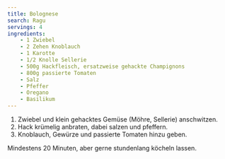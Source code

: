 ```yaml
---
title: Bolognese
search: Ragu
servings: 4
ingredients:
    - 1 Zwiebel
    - 2 Zehen Knoblauch
    - 1 Karotte
    - 1/2 Knolle Sellerie
    - 500g Hackfleisch, ersatzweise gehackte Champignons
    - 800g passierte Tomaten
    - Salz
    - Pfeffer
    - Oregano
    - Basilikum
---
```


1. Zwiebel und klein gehacktes Gemüse (Möhre, Sellerie) anschwitzen.
2. Hack krümelig anbraten, dabei salzen und pfeffern.
3. Knoblauch, Gewürze und passierte Tomaten hinzu geben.

Mindestens 20 Minuten, aber gerne stundenlang köcheln lassen.
